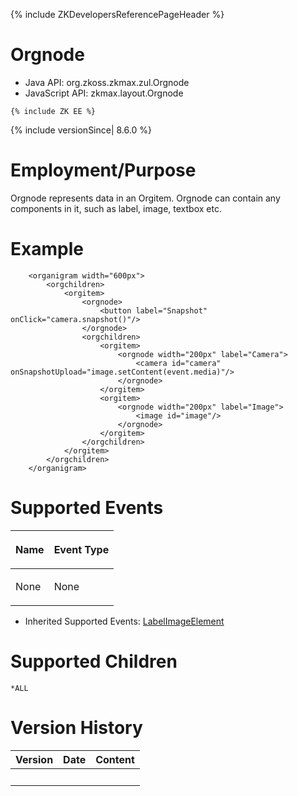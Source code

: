 {% include ZKDevelopersReferencePageHeader %}

# Orgnode

- Java API: <javadoc>org.zkoss.zkmax.zul.Orgnode </javadoc>
- JavaScript API: <javadoc directory="jsdoc">zkmax.layout.Orgnode
  </javadoc>

`{% include ZK EE %}`

{% include versionSince\| 8.6.0 %}

# Employment/Purpose

Orgnode represents data in an Orgitem. Orgnode can contain any
components in it, such as label, image, textbox etc.

# Example

        <organigram width="600px">
            <orgchildren>
                <orgitem>
                    <orgnode>
                        <button label="Snapshot" onClick="camera.snapshot()"/>
                    </orgnode>
                    <orgchildren>
                        <orgitem>
                            <orgnode width="200px" label="Camera">
                                <camera id="camera" onSnapshotUpload="image.setContent(event.media)"/>
                            </orgnode>
                        </orgitem>
                        <orgitem>
                            <orgnode width="200px" label="Image">
                                <image id="image"/>
                            </orgnode>
                        </orgitem>
                    </orgchildren>
                </orgitem>
            </orgchildren>
        </organigram>

# Supported Events

<table>
<thead>
<tr class="header">
<th><center>
<p>Name</p>
</center></th>
<th><center>
<p>Event Type</p>
</center></th>
</tr>
</thead>
<tbody>
<tr class="odd">
<td><p>None</p></td>
<td><p>None</p></td>
</tr>
</tbody>
</table>

- Inherited Supported Events: [
  LabelImageElement](ZK_Component_Reference/Base_Components/LabelImageElement#Supported_Events)

# Supported Children

`*ALL`

# Version History



| Version | Date | Content |
|---------|------|---------|
|         |      |         |


